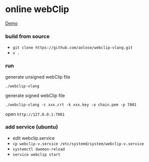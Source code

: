 ﻿# online webClip
[Demo](https://ivi.cx)

### build from source
- `git clone https://github.com/aolose/webclip-vlang.git`
- `v .`


### run
generate unsigned webClip file
```
./webclip-vlang
```

generate signed webClip file
```
./webclip-vlang -c xxx.crt -k xxx.key -a chain.pem -p 7001
```
open `http://127.0.0.1:7001`

### add service (ubuntu)
- edit webclip.service
- `cp webclip-v.service /etc/systemd/system/webclip-v.service`
- `systemctl daemon-reload`
- `service webclip start`
